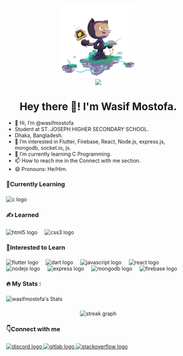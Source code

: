 <div align="center">
  <img height="200" src="https://github.com/wasifmostofa/about/blob/2b53a963a263fbfa39eac52f43397e2fe8bdbc5f/NUX-Octodex-unscreen.gif"  />
</div>

<div align="center">
  <img src="https://visitor-badge.laobi.icu/badge?page_id=wasifmostofa.wasifmostofa&"  />
</div>

<h1 align="center">Hey there 👋! I'm Wasif Mostofa.</h1>

- 👋 Hi, I’m @wasifmostofa
- Student at ST. JOSEPH HIGHER SECONDARY SCHOOL.
- Dhaka, Bangladesh.
- 👀 I’m interested in Flutter, Firebase, React, Node.js, express.js, mongodb, socket.io, js. 
- 🌱 I’m currently learning C Programming.
- 📫 How to reach me in the Connect with me  section.
- 😄 Pronouns: He/Him.

<h3 align="left">📖Currently Learning</h3>

###

<div align="left">
  <img src="https://cdn.jsdelivr.net/gh/devicons/devicon/icons/c/c-original.svg" height="40" alt="c logo"  />
</div>

###

<h3 align="left">✍️ Learned</h3>

###

<div align="left">
  <img src="https://cdn.jsdelivr.net/gh/devicons/devicon/icons/html5/html5-original.svg" height="40" alt="html5 logo"  />
  <img width="12" />
  <img src="https://cdn.jsdelivr.net/gh/devicons/devicon/icons/css3/css3-original.svg" height="40" alt="css3 logo"  />
</div>

###

<h3 align="left">🎯Interested to Learn</h3>

###

<div align="left">
  <img src="https://cdn.jsdelivr.net/gh/devicons/devicon/icons/flutter/flutter-original.svg" height="40" alt="flutter logo"  />
  <img width="12" />
  <img src="https://cdn.jsdelivr.net/gh/devicons/devicon/icons/dart/dart-original.svg" height="40" alt="dart logo"  />
  <img width="12" />
  <img src="https://cdn.jsdelivr.net/gh/devicons/devicon/icons/javascript/javascript-original.svg" height="40" alt="javascript logo"  />
  <img width="12" />
  <img src="https://cdn.jsdelivr.net/gh/devicons/devicon/icons/react/react-original.svg" height="40" alt="react logo"  />
  <img width="12" />
  <img src="https://cdn.jsdelivr.net/gh/devicons/devicon/icons/nodejs/nodejs-original.svg" height="40" alt="nodejs logo"  />
  <img width="12" />
  <img src="https://cdn.jsdelivr.net/gh/devicons/devicon/icons/express/express-original.svg" height="40" alt="express logo"  />
  <img width="12" />
  <img src="https://cdn.jsdelivr.net/gh/devicons/devicon/icons/mongodb/mongodb-original.svg" height="40" alt="mongodb logo"  />
  <img width="12" />
  <img src="https://cdn.jsdelivr.net/gh/devicons/devicon/icons/firebase/firebase-plain.svg" height="40" alt="firebase logo"  />
</div>

###

<h3 align="left">🔥   My Stats :</h3>

###

![wasifmostofa's Stats](https://github-readme-stats.vercel.app/api?username=wasifmostofa&theme=react&show_icons=true&hide_border=true&count_private=true)

###

<div align="center">
  <img src="https://streak-stats.demolab.com?user=wasifmostofa&locale=en&mode=daily&theme=dark&hide_border=false&border_radius=5&order=3" height="220" alt="streak graph"  />
</div>

###

<h3 align="left">👇Connect with me</h3>

###

<div align="left">
  <a href="https://discord.com/users/1333016048353542287" target="_blank">
    <img src="https://raw.githubusercontent.com/maurodesouza/profile-readme-generator/master/src/assets/icons/social/discord/default.svg" width="52" height="40" alt="discord logo"  />
  </a>
  <a href="https://gitlab.com/wasif.mostofa" target="_blank">
    <img src="https://raw.githubusercontent.com/maurodesouza/profile-readme-generator/master/src/assets/icons/social/gitlab/default.svg" width="52" height="40" alt="gitlab logo"  />
  </a>
  <a href="https://stackoverflow.com/users/29072843/wasif-mostofa" target="_blank">
    <img src="https://raw.githubusercontent.com/maurodesouza/profile-readme-generator/master/src/assets/icons/social/stackoverflow/default.svg" width="52" height="40" alt="stackoverflow logo"  />
  </a>
</div>
<!---
wasifmostofa/wasifmostofa is a ✨ special ✨ repository because its `README.md` (this file) appears on your GitHub profile.
You can click the Preview link to take a look at your changes.
--->
